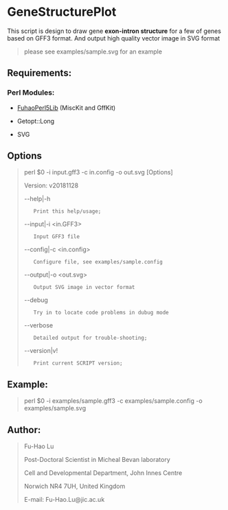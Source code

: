 # GeneStructurePlot

This script is design to draw gene **exon-intron structure** for a few of genes based on GFF3 format. And output high quality vector image in SVG format

> please see examples/sample.svg for an example

## Requirements:

### Perl Modules:

   * [FuhaoPerl5Lib](https://github.com/lufuhao/FuhaoPerl5Lib) (MiscKit and GffKit)

   * Getopt::Long

   * SVG


## Options

> perl $0 -i input.gff3 -c in.config -o out.svg [Options]
> 
> Version: v20181128
> 
>    --help|-h
> 
>        Print this help/usage;
> 
>    --input|-i  <in.GFF3>
> 
>        Input GFF3 file
> 
>    --config|-c <in.config>
> 
>        Configure file, see examples/sample.config
> 
>    --output|-o <out.svg>
> 
>        Output SVG image in vector format
> 
>    --debug
> 
>        Try in to locate code problems in dubug mode
> 
>    --verbose
> 
>        Detailed output for trouble-shooting;
> 
>    --version|v!
> 
>        Print current SCRIPT version;

## Example:

> perl $0 -i examples/sample.gff3 -c examples/sample.config -o examples/sample.svg

## Author:

>    Fu-Hao Lu
> 
>    Post-Doctoral Scientist in Micheal Bevan laboratory
> 
>    Cell and Developmental Department, John Innes Centre
> 
>    Norwich NR4 7UH, United Kingdom
> 
>    E-mail: Fu-Hao.Lu\@jic.ac.uk

